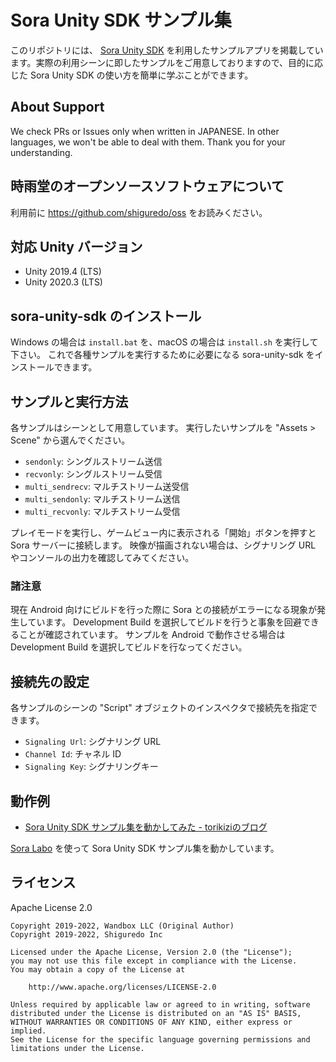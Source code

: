# Sora Unity SDK サンプル集

このリポジトリには、 [Sora Unity SDK](https://github.com/shiguredo/sora-unity-sdk) を利用したサンプルアプリを掲載しています。実際の利用シーンに即したサンプルをご用意しておりますので、目的に応じた Sora Unity SDK の使い方を簡単に学ぶことができます。

## About Support

We check PRs or Issues only when written in JAPANESE.
In other languages, we won't be able to deal with them. Thank you for your understanding.

## 時雨堂のオープンソースソフトウェアについて

利用前に https://github.com/shiguredo/oss をお読みください。

## 対応 Unity バージョン

- Unity 2019.4 (LTS)
- Unity 2020.3 (LTS)

## sora-unity-sdk のインストール

Windows の場合は `install.bat` を、macOS の場合は `install.sh` を実行して下さい。
これで各種サンプルを実行するために必要になる sora-unity-sdk をインストールできます。

## サンプルと実行方法

各サンプルはシーンとして用意しています。
実行したいサンプルを "Assets > Scene" から選んでください。

- `sendonly`: シングルストリーム送信
- `recvonly`: シングルストリーム受信
- `multi_sendrecv`: マルチストリーム送受信
- `multi_sendonly`: マルチストリーム送信
- `multi_recvonly`: マルチストリーム受信

プレイモードを実行し、ゲームビュー内に表示される「開始」ボタンを押すと Sora サーバーに接続します。
映像が描画されない場合は、シグナリング URL やコンソールの出力を確認してみてください。

### 諸注意

現在 Android 向けにビルドを行った際に Sora との接続がエラーになる現象が発生しています。
Development Build を選択してビルドを行うと事象を回避できることが確認されています。
サンプルを Android で動作させる場合は Development Build を選択してビルドを行なってください。

## 接続先の設定

各サンプルのシーンの "Script" オブジェクトのインスペクタで接続先を指定できます。

- `Signaling Url`: シグナリング URL
- `Channel Id`: チャネル ID
- `Signaling Key`: シグナリングキー

## 動作例

- [Sora Unity SDK サンプル集を動かしてみた - torikiziのブログ](https://torikizi.hatenablog.jp/entry/2019/12/03/101411)

[Sora Labo](https://sora-labo.shiguredo.jp/) を使って Sora Unity SDK サンプル集を動かしています。

## ライセンス

Apache License 2.0

```
Copyright 2019-2022, Wandbox LLC (Original Author)
Copyright 2019-2022, Shiguredo Inc

Licensed under the Apache License, Version 2.0 (the "License");
you may not use this file except in compliance with the License.
You may obtain a copy of the License at

    http://www.apache.org/licenses/LICENSE-2.0

Unless required by applicable law or agreed to in writing, software
distributed under the License is distributed on an "AS IS" BASIS,
WITHOUT WARRANTIES OR CONDITIONS OF ANY KIND, either express or implied.
See the License for the specific language governing permissions and
limitations under the License.
```

